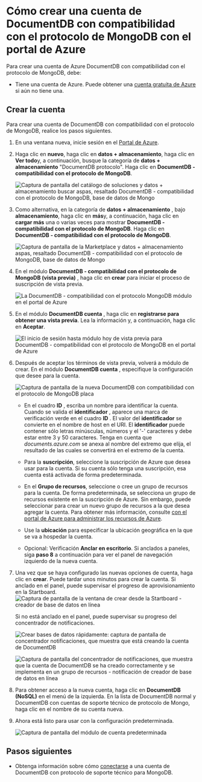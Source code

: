 <properties 
    pageTitle="Crear una cuenta de DocumentDB con compatibilidad con el protocolo de MongoDB | Microsoft Azure" 
    description="Obtenga información sobre cómo crear una cuenta de DocumentDB con compatibilidad con el protocolo de MongoDB, ahora disponible para la vista previa." 
    services="documentdb" 
    authors="AndrewHoh" 
    manager="jhubbard" 
    editor="" 
    documentationCenter=""/>

<tags 
    ms.service="documentdb" 
    ms.workload="data-services" 
    ms.tgt_pltfrm="na" 
    ms.devlang="na" 
    ms.topic="article" 
    ms.date="10/20/2016" 
    ms.author="anhoh"/>

# <a name="how-to-create-a-documentdb-account-with-protocol-support-for-mongodb-using-the-azure-portal"></a>Cómo crear una cuenta de DocumentDB con compatibilidad con el protocolo de MongoDB con el portal de Azure

Para crear una cuenta de Azure DocumentDB con compatibilidad con el protocolo de MongoDB, debe:

- Tiene una cuenta de Azure. Puede obtener una [cuenta gratuita de Azure](https://azure.microsoft.com/free/) si aún no tiene una.

## <a name="create-the-account"></a>Crear la cuenta  

Para crear una cuenta de DocumentDB con compatibilidad con el protocolo de MongoDB, realice los pasos siguientes.

1. En una ventana nueva, inicie sesión en el [Portal de Azure](https://portal.azure.com).
2. Haga clic en **nuevo**, haga clic en **datos + almacenamiento**, haga clic en **Ver todo**y, a continuación, busque la categoría de **datos + almacenamiento** "DocumentDB protocolo". Haga clic en **DocumentDB - compatibilidad con el protocolo de MongoDB**.

    ![Captura de pantalla del catálogo de soluciones y datos + almacenamiento buscar aspas, resaltado DocumentDB - compatibilidad con el protocolo de MongoDB, base de datos de Mongo](./media/documentdb-create-mongodb-account/marketplacegallery2.png)

3. Como alternativa, en la categoría de **datos + almacenamiento** , bajo **almacenamiento**, haga clic en **más**y, a continuación, haga clic en **cargar más** una o varias veces para mostrar **DocumentDB - compatibilidad con el protocolo de MongoDB**. Haga clic en **DocumentDB - compatibilidad con el protocolo de MongoDB**.

    ![Captura de pantalla de la Marketplace y datos + almacenamiento aspas, resaltado DocumentDB - compatibilidad con el protocolo de MongoDB, base de datos de Mongo](./media/documentdb-create-mongodb-account/marketplacegallery1.png)

4. En el módulo **DocumentDB - compatibilidad con el protocolo de MongoDB (vista previa)** , haga clic en **crear** para iniciar el proceso de suscripción de vista previa.

    ![La DocumentDB - compatibilidad con el protocolo MongoDB módulo en el portal de Azure](./media/documentdb-create-mongodb-account/marketplacegallery3.png)

5. En el módulo **DocumentDB cuenta** , haga clic en **registrarse para obtener una vista previa**. Lea la información y, a continuación, haga clic en **Aceptar**.

    ![El inicio de sesión hasta módulo hoy de vista previa para DocumentDB - compatibilidad con el protocolo de MongoDB en el portal de Azure](./media/documentdb-create-mongodb-account/registerforpreview.png)

6.  Después de aceptar los términos de vista previa, volverá a módulo de crear.  En el módulo **DocumentDB cuenta** , especifique la configuración que desee para la cuenta.

    ![Captura de pantalla de la nueva DocumentDB con compatibilidad con el protocolo de MongoDB placa](./media/documentdb-create-mongodb-account/create-documentdb-mongodb-account.png)


    - En el cuadro **ID** , escriba un nombre para identificar la cuenta.  Cuando se valida el **identificador** , aparece una marca de verificación verde en el cuadro **ID** . El valor del **identificador** se convierte en el nombre de host en el URI. El **identificador** puede contener sólo letras minúsculas, números y el '-' caracteres y debe estar entre 3 y 50 caracteres. Tenga en cuenta que *documents.azure.com* se anexa al nombre del extremo que elija, el resultado de las cuales se convertirá en el extremo de la cuenta.

    - Para la **suscripción**, seleccione la suscripción de Azure que desea usar para la cuenta. Si su cuenta sólo tenga una suscripción, esa cuenta está activada de forma predeterminada.

    - En el **Grupo de recursos**, seleccione o cree un grupo de recursos para la cuenta.  De forma predeterminada, se selecciona un grupo de recursos existente en la suscripción de Azure.  Sin embargo, puede seleccionar para crear un nuevo grupo de recursos a la que desea agregar la cuenta. Para obtener más información, consulte [con el portal de Azure para administrar los recursos de Azure](resource-group-portal.md).

    - Use la **ubicación** para especificar la ubicación geográfica en la que se va a hospedar la cuenta.
    
    - Opcional: Verificación **Anclar en escritorio**. Si anclados a paneles, siga **paso 8** a continuación para ver el panel de navegación izquierdo de la nueva cuenta.

7.  Una vez que se haya configurado las nuevas opciones de cuenta, haga clic en **crear**.  Puede tardar unos minutos para crear la cuenta.  Si anclado en el panel, puede supervisar el progreso de aprovisionamiento en la Startboard.  
    ![Captura de pantalla de la ventana de crear desde la Startboard - creador de base de datos en línea](./media/documentdb-create-mongodb-account/create-nosql-db-databases-json-tutorial-3.png)  

    Si no está anclado en el panel, puede supervisar su progreso del concentrador de notificaciones.  

    ![Crear bases de datos rápidamente: captura de pantalla de concentrador notificaciones, que muestra que está creando la cuenta de DocumentDB](./media/documentdb-create-mongodb-account/create-nosql-db-databases-json-tutorial-4.png)  

    ![Captura de pantalla del concentrador de notificaciones, que muestra que la cuenta de DocumentDB se ha creado correctamente y se implementa en un grupo de recursos - notificación de creador de base de datos en línea](./media/documentdb-create-mongodb-account/create-nosql-db-databases-json-tutorial-5.png)

8.  Para obtener acceso a la nueva cuenta, haga clic en **DocumentDB (NoSQL)** en el menú de la izquierda. En la lista de DocumentDB normal y DocumentDB con cuentas de soporte técnico de protocolo de Mongo, haga clic en el nombre de su cuenta nueva.

9.  Ahora está listo para usar con la configuración predeterminada. 

    ![Captura de pantalla del módulo de cuenta predeterminada](./media/documentdb-create-mongodb-account/defaultaccountblades.png)
    

## <a name="next-steps"></a>Pasos siguientes


- Obtenga información sobre cómo [conectarse](documentdb-connect-mongodb-account.md) a una cuenta de DocumentDB con protocolo de soporte técnico para MongoDB.

 
